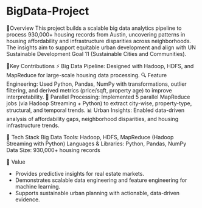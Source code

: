 # BigData-Project
🔹Overview
This project builds a scalable big data analytics pipeline to process 930,000+ housing records from Austin, uncovering patterns in housing affordability and infrastructure disparities across neighborhoods. The insights aim to support equitable urban development and align with UN Sustainable Development Goal 11 (Sustainable Cities and Communities). 

🔹Key Contributions
⚡ Big Data Pipeline: Designed with Hadoop, HDFS, and MapReduce for large-scale housing data processing.
🔍 Feature Engineering: Used Python, Pandas, NumPy with transformations, outlier filtering, and derived metrics (price/sqft, property age) to improve interpretability.
🔄 Parallel Processing: Implemented 5 parallel MapReduce jobs (via Hadoop Streaming + Python) to extract city-wise, property-type, structural, and temporal trends.
📊 Urban Insights: Enabled data-driven analysis of affordability gaps, neighborhood disparities, and housing infrastructure trends.

🔹 Tech Stack
Big Data Tools: Hadoop, HDFS, MapReduce (Hadoop Streaming with Python)
Languages & Libraries: Python, Pandas, NumPy
Data Size: 930,000+ housing records

🔹 Value
* Provides predictive insights for real estate markets.
* Demonstrates scalable data engineering and feature engineering for machine learning.
* Supports sustainable urban planning with actionable, data-driven evidence.
